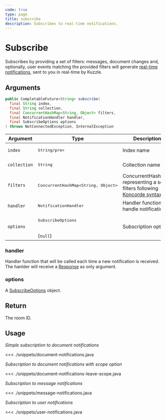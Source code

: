 ```yaml
---
code: true
type: page
title: subscribe
description: Subscribes to real-time notifications.
---
```


# Subscribe

Subscribes by providing a set of filters: messages, document changes and, optionally, user events matching the provided filters will generate [real-time notifications](/core/2/api/essentials/notifications), sent to you in real-time by Kuzzle.

## Arguments

```java
public CompletableFuture<String> subscribe(
  final String index, 
  final String collection, 
  final ConcurrentHashMap<String, Object> filters, 
  final NotificationHandler handler, 
  final SubscribeOptions options
) throws NotConnectedException, InternalException
```

| Argument     | Type                                    | Description                                                                                                    |
|--------------|-----------------------------------------|----------------------------------------------------------------------------------------------------------------|
| `index`      | <pre>String/pre>                       | Index name                                                                                                     |
| `collection` | <pre>String</pre>                       | Collection name                                                                                                |
| `filters`    | <pre>ConcurrentHashMap<String, Object></pre>                      | ConcurrentHashMAp representing a set of filters following [Koncorde syntax](/core/2/guides/cookbooks/realtime-api/terms) |
| `handler`   | <pre>NotificationHandler</pre>          | Handler function to handle notifications                                                                      |
| `options`    | <pre>SubscribeOptions</pre><br>(`null`) | Subscription options                                                                                           |

### handler

Handler function that will be called each time a new notification is received.
The hanlder will receive a [Response](/sdk/java/3/essentials/realtime-notifications) as only argument.

### options

A [SubscribeOptions](/sdk/java/3/core-classes/subscribe-options) object.

## Return

The room ID.

## Usage

_Simple subscription to document notifications_

<<< ./snippets/document-notifications.java

_Subscription to document notifications with scope option_

<<< ./snippets/document-notifications-leave-scope.java

_Subscription to message notifications_

<<< ./snippets/message-notifications.java

_Subscription to user notifications_

<<< ./snippets/user-notifications.java
